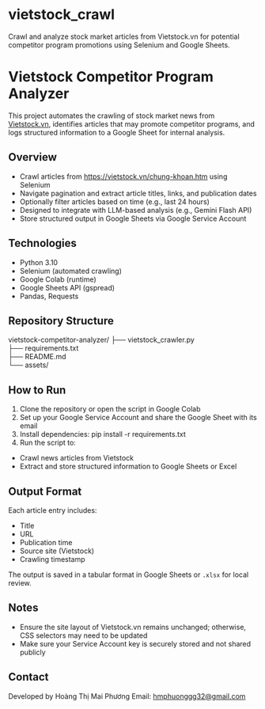 # vietstock_crawl
Crawl and analyze stock market articles from Vietstock.vn for potential competitor program promotions using Selenium and Google Sheets.

# Vietstock Competitor Program Analyzer

This project automates the crawling of stock market news from [Vietstock.vn](https://vietstock.vn), identifies articles that may promote competitor programs, and logs structured information to a Google Sheet for internal analysis.

## Overview

- Crawl articles from https://vietstock.vn/chung-khoan.htm using Selenium
- Navigate pagination and extract article titles, links, and publication dates
- Optionally filter articles based on time (e.g., last 24 hours)
- Designed to integrate with LLM-based analysis (e.g., Gemini Flash API)
- Store structured output in Google Sheets via Google Service Account

## Technologies

- Python 3.10
- Selenium (automated crawling)
- Google Colab (runtime)
- Google Sheets API (gspread)
- Pandas, Requests

## Repository Structure

vietstock-competitor-analyzer/
├── vietstock_crawler.py       
├── requirements.txt            
├── README.md                    
└── assets/

## How to Run

1. Clone the repository or open the script in Google Colab
2. Set up your Google Service Account and share the Google Sheet with its email
3. Install dependencies: pip install -r requirements.txt
4. Run the script to:
- Crawl news articles from Vietstock
- Extract and store structured information to Google Sheets or Excel

## Output Format

Each article entry includes:
- Title
- URL
- Publication time
- Source site (Vietstock)
- Crawling timestamp

The output is saved in a tabular format in Google Sheets or `.xlsx` for local review.

## Notes

- Ensure the site layout of Vietstock.vn remains unchanged; otherwise, CSS selectors may need to be updated
- Make sure your Service Account key is securely stored and not shared publicly

## Contact

Developed by Hoàng Thị Mai Phương
Email: hmphuonggg32@gmail.com

